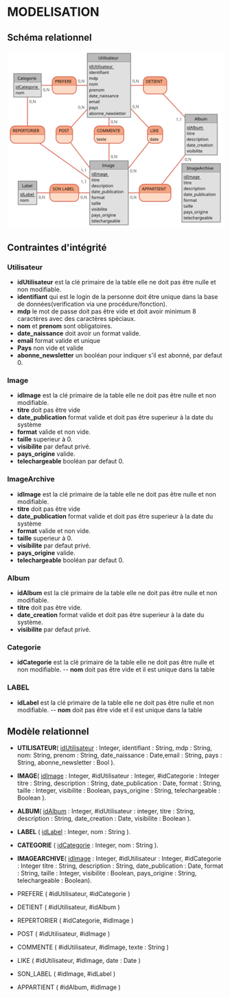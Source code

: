 # MODELISATION  

## Schéma relationnel 
![image_entité/associatio](MCD.svg)

## Contraintes d'intégrité 

### Utilisateur 
- **idUtilisateur** est la clé primaire de la table elle ne doit pas être nulle et non modifiable.
- **identifiant** qui est le login de la personne doit être unique dans la base de données(verification via une procédure/fonction). 
- **mdp** le mot de passe doit pas être vide et doit avoir minimum 8 caractères avec des caractères spéciaux. 
- **nom** et **prenom** sont obligatoires. 
- **date_naissance** doit avoir un format valide. 
- **email** format valide et unique 
- **Pays** non vide et valide 
- **abonne_newsletter** un booléan pour indiquer s'il est abonné, par defaut 0. 

### Image 

- **idImage** est la clé primaire de la table elle ne doit pas être nulle et non modifiable.
- **titre** doit pas être vide 
- **date_publication** format valide et doit pas être superieur à la date du système
- **format** valide et non vide.  
- **taille** superieur à 0.
- **visibilite** par defaut privé.
- **pays_origine** valide.
- **telechargeable** booléan par defaut 0. 

### ImageArchive

- **idImage** est la clé primaire de la table elle ne doit pas être nulle et non modifiable.
- **titre** doit pas être vide 
- **date_publication** format valide et doit pas être superieur à la date du système
- **format** valide et non vide.  
- **taille** superieur à 0.
- **visibilite** par defaut privé.
- **pays_origine** valide.
- **telechargeable** booléan par defaut 0. 

### Album 
- **idAlbum** est la clé primaire de la table elle ne doit pas être nulle et non modifiable.
- **titre** doit pas être vide. 
- **date_creation** format valide et doit pas être superieur à la date du système. 
- **visibilite** par defaut privé.

### Categorie
- **idCategorie** est la clé primaire de la table elle ne doit pas être nulle et non modifiable.
-- **nom** doit pas être vide et il est unique dans la table 

### LABEL
- **idLabel** est la clé primaire de la table elle ne doit pas être nulle et non modifiable.
-- **nom** doit pas être vide et il est unique dans la table 


## Modèle relationnel 
- **UTILISATEUR**( <u>idUtilisateur</u> : Integer, identifiant : String, mdp : String, nom: String, prenom : String, date_naissance : Date,email : String, pays : String, abonne_newsletter : Bool ).

- **IMAGE**( <u>idImage</u> : Integer, #idUtilisateur : Integer, #idCategorie : Integer titre : String, description : String, date_publication :  Date, format : String, taille : Integer, visibilite : Boolean, pays_origine : String, telechargeable : Boolean ).

- **ALBUM**( <u>idAlbum</u> : Integer, #idUtilisateur : integer, titre : String, description : String, date_creation : Date, visibilite : Boolean ).

- **LABEL** ( <u>idLabel</u> : Integer, nom : String ).
- **CATEGORIE** ( <u>idCategorie</u> : Integer, nom : String ).


- **IMAGEARCHIVE**( <u>idImage</u> : Integer, #idUtilisateur : Integer, #idCategorie : Integer titre : String, description : String, date_publication :  Date, format : String, taille : Integer, visibilite : Boolean, pays_origine : String, telechargeable : Boolean).

- PREFERE ( #idUtilisateur, #idCategorie )
- DETIENT ( #idUtilisateur, #idAlbum )
- REPERTORIER ( #idCategorie, #idImage )
- POST ( #idUtilisateur, #idImage )
- COMMENTE ( #idUtilisateur, #idImage, texte : String )
- LIKE ( #idUtilisateur, #idImage, date : Date )
- SON_LABEL ( #idImage, #idLabel )
- APPARTIENT ( #idAlbum, #idImage )














